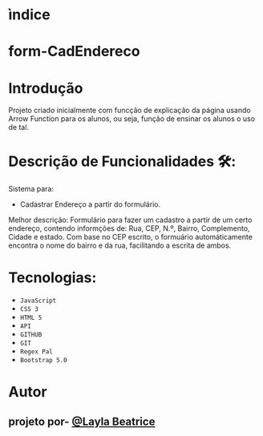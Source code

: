 # ìndice


# form-CadEndereco

# Introdução
Projeto criado inicialmente com funcção de explicação da página usando Arrow Function para os alunos, ou seja, função de ensinar os alunos o uso de tal. 

# Descrição de Funcionalidades 🛠️:
Sistema para:
* Cadastrar Endereço a partir do formulário.

Melhor descrição: Formulário para fazer um cadastro a partir de um certo endereço, contendo informções de: Rua, CEP, N.º, Bairro, Complemento, Cidade e estado.
Com base no CEP escrito, o formuário automáticamente encontra o nome do bairro e da rua, facilitando a escrita de ambos. 


# Tecnologias:
* ``JavaScript``
* ``CSS 3``
* ``HTML 5``
* ``API``
* ``GITHUB``
* ``GIT``
* ``Regex Pal``
* ``Bootstrap 5.0``

# Autor
## projeto por- [@Layla Beatrice](https://www.github.com/laylabtrice) 